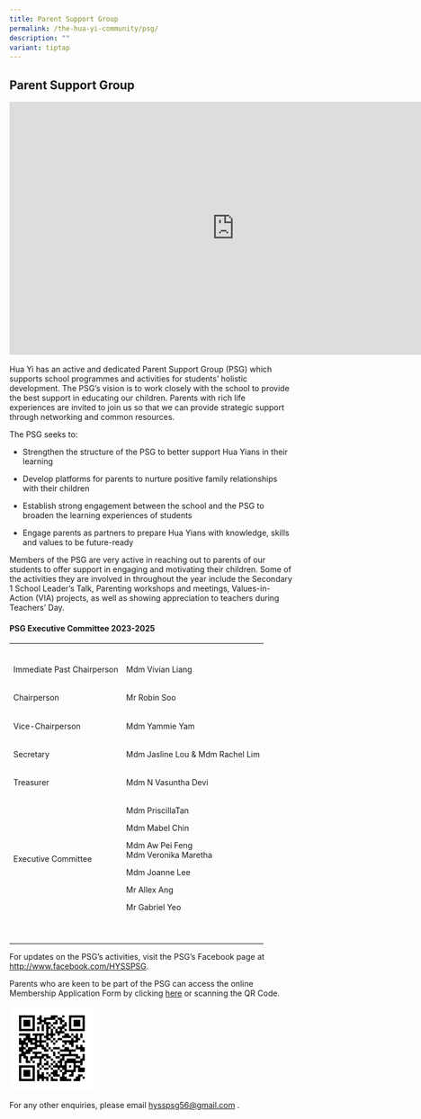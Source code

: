 ```yaml
---
title: Parent Support Group
permalink: /the-hua-yi-community/psg/
description: ""
variant: tiptap
---
```

<h2>Parent Support Group</h2>
<div class="iframe-wrapper">
<iframe height="450" width="800" allowfullscreen="true" frameborder="0" src="https://docs.google.com/presentation/d/e/2PACX-1vTSRkZsnLRAxCmtnGteojutOw1Tuqk0pKcpEbCceENA4P63XIHC4Oyj3nxyvME48wiIWeR9u9EAyFgW/embed?start=false&amp;loop=false&amp;delayms=3000"></iframe>
</div>
<p>Hua Yi has an active and dedicated Parent Support Group (PSG) which supports
school programmes and activities for students’ holistic development. The
PSG’s vision is to work closely with the school to provide the best support
in educating our children. Parents with rich life experiences are invited
to join us so that we can provide strategic support through networking
and common resources.</p>
<p>The PSG seeks to:</p>
<ul data-tight="true" class="tight">
<li>
<p>Strengthen the structure of the PSG to better support Hua Yians in their
learning</p>
</li>
<li>
<p>Develop platforms for parents to nurture positive family relationships
with their children</p>
</li>
<li>
<p>Establish strong engagement between the school and the PSG to broaden
the learning experiences of students</p>
</li>
<li>
<p>Engage parents as partners to prepare Hua Yians with knowledge, skills
and values to be future-ready</p>
</li>
</ul>
<p>Members of the PSG are very active in reaching out to parents of our students
to offer support in engaging and motivating their children. Some of the
activities they are involved in throughout the year include the Secondary
1 School Leader’s Talk, Parenting workshops and meetings, Values-in-Action
(VIA) projects, as well as showing appreciation to teachers during Teachers’
Day.</p>
<h4>PSG Executive Committee 2023-2025</h4>
<table style="minWidth: 50px">
<colgroup>
<col>
<col>
</colgroup>
<tbody>
<tr>
<th rowspan="1" colspan="1">
<p></p>
</th>
<th rowspan="1" colspan="1">
<p></p>
</th>
</tr>
<tr>
<td rowspan="1" colspan="1">
<p>Immediate Past Chairperson</p>
</td>
<td rowspan="1" colspan="1">
<p>Mdm Vivian Liang</p>
</td>
</tr>
<tr>
<td rowspan="1" colspan="1">
<p>Chairperson</p>
</td>
<td rowspan="1" colspan="1">
<p>Mr Robin Soo</p>
</td>
</tr>
<tr>
<td rowspan="1" colspan="1">
<p>Vice-Chairperson</p>
</td>
<td rowspan="1" colspan="1">
<p>Mdm Yammie Yam</p>
</td>
</tr>
<tr>
<td rowspan="1" colspan="1">
<p>Secretary</p>
</td>
<td rowspan="1" colspan="1">
<p>Mdm Jasline Lou &amp; Mdm Rachel Lim</p>
</td>
</tr>
<tr>
<td rowspan="1" colspan="1">
<p>Treasurer</p>
</td>
<td rowspan="1" colspan="1">
<p>Mdm N Vasuntha Devi</p>
</td>
</tr>
<tr>
<td rowspan="1" colspan="1">
<p>Executive Committee</p>
</td>
<td rowspan="1" colspan="1">
<p>Mdm PriscillaTan</p>
<p>Mdm Mabel Chin</p>
<p>Mdm Aw Pei Feng
<br>Mdm Veronika Maretha</p>
<p>Mdm Joanne Lee</p>
<p>Mr Allex Ang</p>
<p>Mr Gabriel Yeo</p>
</td>
</tr>
<tr>
<td rowspan="1" colspan="1">
<p></p>
</td>
<td rowspan="1" colspan="1">
<p></p>
</td>
</tr>
<tr>
<td rowspan="1" colspan="1">
<p></p>
</td>
<td rowspan="1" colspan="1">
<p></p>
</td>
</tr>
</tbody>
</table>
<p>For updates on the PSG’s activities, visit the PSG’s Facebook page at&nbsp;
<a href="http://www.facebook.com/HYSSPSG" rel="noopener noreferrer nofollow" target="_blank">http://www.facebook.com/HYSSPSG</a>.</p>
<p>Parents who are keen to be part of the PSG can access the online Membership
Application Form by clicking&nbsp;<a href="https://form.gov.sg/#!/5fb9a5682bcec70011412c8b" rel="noopener noreferrer nofollow" target="_blank">here</a>&nbsp;or
scanning the QR Code.</p>
<div class="isomer-image-wrapper">
<img style="width:30%" height="auto" width="100%" src="/images/QR Code for PSG application form.png">
</div>
<p>For any other enquiries, please email&nbsp;<a href="mailto:hysspsg56@gmail.com" rel="noopener noreferrer nofollow" target="_blank">hysspsg56@gmail.com</a>&nbsp;.</p>
